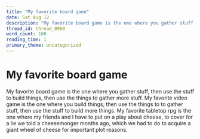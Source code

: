 ```yaml
---
title: "My favorite board game"
date: Sat Aug 12
description: "My favorite board game is the one where you gather stuff, then use the stuff to build things, then use the things to gather more stuff."
thread_id: thread_0960
word_count: 100
reading_time: 1
primary_theme: uncategorized
---
```


# My favorite board game

My favorite board game is the one where you gather stuff, then use the stuff to build things, then use the things to gather more stuff. My favorite video game is the one where you build things, then use the things to to gather stuff, then use the stuff to build more things. My favorite tabletop rpg is the one where my friends and I have to put on a play about cheese, to cover for a lie we told a cheesemonger months ago, which we had to do to acquire a giant wheel of cheese for important plot reasons.